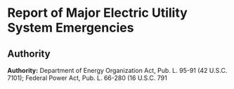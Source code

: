 # Report of Major Electric Utility System Emergencies

## Authority

**Authority:** Department of Energy Organization Act, Pub. L. 95-91 (42 U.S.C. 7101); Federal Power Act, Pub. L. 66-280 (16 U.S.C. 791 

